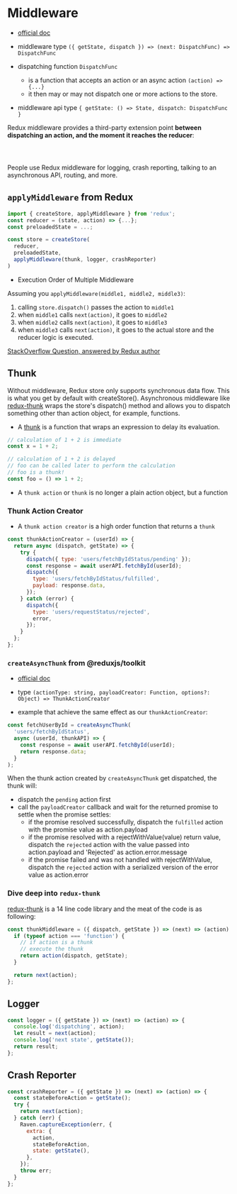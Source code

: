 # Middleware

- [official doc](https://redux.js.org/advanced/middleware)

- middleware type
  `({ getState, dispatch }) => (next: DispatchFunc) => DispatchFunc`

- dispatching function `DispatchFunc`

  - is a function that accepts an action or an async action `(action) => {...}`
  - it then may or may not dispatch one or more actions to the store.

- middleware api type `{ getState: () => State, dispatch: DispatchFunc }`

Redux middleware provides a third-party extension point **between dispatching an
action, and the moment it reaches the reducer**:

<p style="text-align: center; margin: 2em">
  <img style="width:100%;max-width:640px;" :src="$withBase('/reduxMiddleware.png')">
</p>

People use Redux middleware for logging, crash reporting, talking to an
asynchronous API, routing, and more.

## `applyMiddleware` from Redux

```js
import { createStore, applyMiddleware } from 'redux';
const reducer = (state, action) => {...};
const preloadedState = ...;

const store = createStore(
  reducer,
  preloadedState,
  applyMiddleware(thunk, logger, crashReporter)
)
```

- Execution Order of Multiple Middleware

Assuming you `applyMiddleware(middle1, middle2, middle3)`:

1. calling `store.dispatch()` passes the action to `middle1`
1. when `middle1` calls `next(action)`, it goes to `middle2`
1. when `middle2` calls `next(action)`, it goes to `middle3`
1. when `middle3` calls `next(action)`, it goes to the actual store and the
   reducer logic is executed.

[StackOverflow Question, answered by Redux author](https://stackoverflow.com/questions/46608411/order-of-multiple-middleware-in-react-redux)

## Thunk

Without middleware, Redux store only supports synchronous data flow. This is
what you get by default with createStore(). Asynchronous middleware like
[redux-thunk](https://github.com/reduxjs/redux-thunk/blob/master/src/index.js)
wraps the store's dispatch() method and allows you to dispatch something other
than action object, for example, functions.

- A [thunk](https://en.wikipedia.org/wiki/Thunk) is a function that wraps an
  expression to delay its evaluation.

```js
// calculation of 1 + 2 is immediate
const x = 1 + 2;

// calculation of 1 + 2 is delayed
// foo can be called later to perform the calculation
// foo is a thunk!
const foo = () => 1 + 2;
```

- A `thunk action` or `thunk` is no longer a plain action object, but a function

### Thunk Action Creator

- A `thunk action creator` is a high order function that returns a `thunk`

```js
const thunkActionCreator = (userId) => {
  return async (dispatch, getState) => {
    try {
      dispatch({ type: 'users/fetchByIdStatus/pending' });
      const response = await userAPI.fetchById(userId);
      dispatch({
        type: 'users/fetchByIdStatus/fulfilled',
        payload: response.data,
      });
    } catch (error) {
      dispatch({
        type: 'users/requestStatus/rejected',
        error,
      });
    }
  };
};
```

### `createAsyncThunk` from @reduxjs/toolkit

- [official doc](https://redux-toolkit.js.org/api/createAsyncThunk)

- type
  `(actionType: string, payloadCreator: Function, options?: Object) => ThunkActionCreator`

- example that achieve the same effect as our `thunkActionCreator`:

```js
const fetchUserById = createAsyncThunk(
  'users/fetchByIdStatus',
  async (userId, thunkAPI) => {
    const response = await userAPI.fetchById(userId);
    return response.data;
  }
);
```

When the thunk action created by `createAsyncThunk` get dispatched, the thunk
will:

- dispatch the `pending` action first
- call the `payloadCreator` callback and wait for the returned promise to settle
  when the promise settles:
  - if the promise resolved successfully, dispatch the `fulfilled` action with
    the promise value as action.payload
  - if the promise resolved with a rejectWithValue(value) return value, dispatch
    the `rejected` action with the value passed into action.payload and
    'Rejected' as action.error.message
  - if the promise failed and was not handled with rejectWithValue, dispatch the
    `rejected` action with a serialized version of the error value as
    action.error

### Dive deep into `redux-thunk`

[redux-thunk](https://github.com/reduxjs/redux-thunk/blob/master/src/index.js)
is a 14 line code library and the meat of the code is as following:

```js
const thunkMiddleware = ({ dispatch, getState }) => (next) => (action) => {
  if (typeof action === 'function') {
    // if action is a thunk
    // execute the thunk
    return action(dispatch, getState);
  }

  return next(action);
};
```

## Logger

```js
const logger = ({ getState }) => (next) => (action) => {
  console.log('dispatching', action);
  let result = next(action);
  console.log('next state', getState());
  return result;
};
```

## Crash Reporter

```js
const crashReporter = ({ getState }) => (next) => (action) => {
  const stateBeforeAction = getState();
  try {
    return next(action);
  } catch (err) {
    Raven.captureException(err, {
      extra: {
        action,
        stateBeforeAction,
        state: getState(),
      },
    });
    throw err;
  }
};
```
